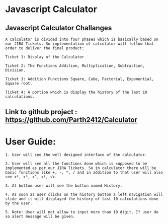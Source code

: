 # Javascript Calculator

## Javascript Calculator Challanges

	A calculator is divided into four phases which is basically based on our JIRA Tickets. So implementation of calculator will follow that order to deliver the final product:
	
	Ticket 1: Display of the Calculator 
	
	Ticket 2: The Functions Addition, Multiplication, Subtraction, Division.
	
	Ticket 3: Addition Functions Square, Cube, Factorial, Exponential, Square root.
	
	Ticket 4: A portion which is display the history of the last 10 calculations.
	
## Link to github project : https://github.com/Parth2412/Calculator

# User Guide:

	1. User will see the well designed interface of the calculator.
	
	2. User will see all the functions done which is supposed to be implemented as per our JIRA Tickets. So in calculator there will be basic functions like +, -, *, / and in addition to that user will also see x², x³, x^, x!, √x.
	
	3. At bottom user will see the button named History.
	
	4. As soon as user clicks on the history button a left navigation will slide and it will displayed the history of last 10 calculations done by the user.
	
	5. Note: User will not allow to input more than 10 digit. If user do so alert message will be given.
	
